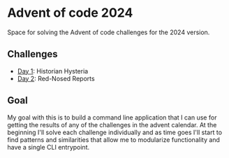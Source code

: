 # Advent of code 2024

Space for solving the Advent of code challenges for the 2024 version.

## Challenges

- [Day 1](https://adventofcode.com/2024/day/1): Historian Hysteria
- [Day 2](https://adventofcode.com/2024/day/2): Red-Nosed Reports

## Goal

My goal with this is to build a command line application that I can use for getting the
results of any of the challenges in the advent calendar. At the beginning I'll solve
each challenge individually and as time goes I'll start to find patterns and
similarities that allow me to modularize functionality and have a single CLI entrypoint.
